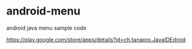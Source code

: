 # android-menu
android java menu sample code



https://play.google.com/store/apps/details?id=ch.tanapro.JavaIDEdroid

